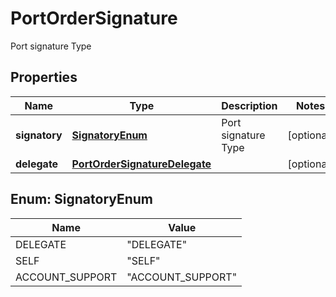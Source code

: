 

# PortOrderSignature

Port signature Type

## Properties

| Name | Type | Description | Notes |
|------------ | ------------- | ------------- | -------------|
|**signatory** | [**SignatoryEnum**](#SignatoryEnum) | Port signature Type |  [optional] |
|**delegate** | [**PortOrderSignatureDelegate**](PortOrderSignatureDelegate.md) |  |  [optional] |



## Enum: SignatoryEnum

| Name | Value |
|---- | -----|
| DELEGATE | &quot;DELEGATE&quot; |
| SELF | &quot;SELF&quot; |
| ACCOUNT_SUPPORT | &quot;ACCOUNT_SUPPORT&quot; |



